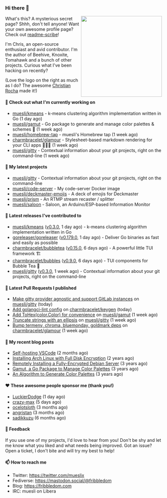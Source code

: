 ### Hi there 👋

<img align="right" src="https://raw.githubusercontent.com/muesli/muesli/master/assets/termenv.png" width="260">

What's this? A mysterious secret page? Shhh, don't tell anyone!
Want your own awesome profile page? Check out [readme-scribe](https://github.com/muesli/readme-scribe)!

I'm Chris, an open-source enthusiast and avid contributor. I'm the author of Beehive, Knoxite, Tomahawk and a bunch
of other projects. Curious what I've been hacking on recently?

(Love the logo on the right as much as I do? The awesome [Christian Rocha](https://github.com/meowgorithm/) made it!)

#### 👷 Check out what I'm currently working on

- [muesli/kmeans](https://github.com/muesli/kmeans) - k-means clustering algorithm implementation written in Go (1 day ago)
- [muesli/gamut](https://github.com/muesli/gamut) - Go package to generate and manage color palettes &amp; schemes 🎨 (1 week ago)
- [muesli/homebrew-tap](https://github.com/muesli/homebrew-tap) - muesli&#39;s Homebrew tap (1 week ago)
- [charmbracelet/glamour](https://github.com/charmbracelet/glamour) - Stylesheet-based markdown rendering for your CLI apps 💇🏻‍♀️ (1 week ago)
- [muesli/gitty](https://github.com/muesli/gitty) - Contextual information about your git projects, right on the command-line (1 week ago)

#### 🌱 My latest projects

- [muesli/gitty](https://github.com/muesli/gitty) - Contextual information about your git projects, right on the command-line
- [muesli/code-server](https://github.com/muesli/code-server) - My code-server Docker image
- [muesli/deckmaster-emojis](https://github.com/muesli/deckmaster-emojis) - A deck of emojis for Deckmaster
- [muesli/prism](https://github.com/muesli/prism) - An RTMP stream recaster / splitter
- [muesli/saloon](https://github.com/muesli/saloon) - Saloon, an Arduino/ESP-based Information Monitor

#### 🔭 Latest releases I've contributed to

- [muesli/kmeans](https://github.com/muesli/kmeans) ([v0.3.0](https://github.com/muesli/kmeans/releases/tag/v0.3.0), 1 day ago) - k-means clustering algorithm implementation written in Go
- [goreleaser/goreleaser](https://github.com/goreleaser/goreleaser) ([v0.179.0](https://github.com/goreleaser/goreleaser/releases/tag/v0.179.0), 1 day ago) - Deliver Go binaries as fast and easily as possible
- [charmbracelet/bubbletea](https://github.com/charmbracelet/bubbletea) ([v0.15.0](https://github.com/charmbracelet/bubbletea/releases/tag/v0.15.0), 6 days ago) - A powerful little TUI framework 🏗
- [charmbracelet/bubbles](https://github.com/charmbracelet/bubbles) ([v0.9.0](https://github.com/charmbracelet/bubbles/releases/tag/v0.9.0), 6 days ago) - TUI components for Bubble Tea 🍡
- [muesli/gitty](https://github.com/muesli/gitty) ([v0.3.0](https://github.com/muesli/gitty/releases/tag/v0.3.0), 1 week ago) - Contextual information about your git projects, right on the command-line

#### 🔨 Latest Pull Requests I published

- [Make gitty provider agnostic and support GitLab instances](https://github.com/muesli/gitty/pull/17) on [muesli/gitty](https://github.com/muesli/gitty) (today)
- [Add golangci-lint config](https://github.com/charmbracelet/keygen/pull/2) on [charmbracelet/keygen](https://github.com/charmbracelet/keygen) (today)
- [Add ToHex(color.Color) for convenience](https://github.com/muesli/gamut/pull/16) on [muesli/gamut](https://github.com/muesli/gamut) (1 week ago)
- [Truncate strings with an ellipsis](https://github.com/muesli/gitty/pull/11) on [muesli/gitty](https://github.com/muesli/gitty) (1 week ago)
- [Bump termenv, chroma, bluemonday, goldmark deps](https://github.com/charmbracelet/glamour/pull/120) on [charmbracelet/glamour](https://github.com/charmbracelet/glamour) (1 week ago)

#### 📜 My recent blog posts

- [Self-hosting VSCode](https://fribbledom.com/posts/selfhosting-vscode/) (2 months ago)
- [Installing Arch Linux with Full Disk Encryption](https://fribbledom.com/posts/encrypted-arch-install/) (2 years ago)
- [Remotely Installing a Fully-Encrypted Debian Server](https://fribbledom.com/posts/encrypted-remote-debian-install/) (3 years ago)
- [Gamut, a Go Package to Manage Color Palettes](https://fribbledom.com/posts/gamut-package-to-handle-color-palettes/) (3 years ago)
- [An Algorithm to Generate Color Palettes](https://fribbledom.com/posts/an-algorithm-to-generate-color-palettes/) (3 years ago)

#### ❤️ These awesome people sponsor me (thank you!)

- [LuckierDodge](https://github.com/LuckierDodge) (1 day ago)
- [crazy-max](https://github.com/crazy-max) (5 days ago)
- [ocelotsloth](https://github.com/ocelotsloth) (3 months ago)
- [angristan](https://github.com/angristan) (3 months ago)
- [sadikkuzu](https://github.com/sadikkuzu) (6 months ago)

#### 💬 Feedback

If you use one of my projects, I'd love to hear from you! Don't be shy and let me know what you liked
and what needs being improved. Got an issue? Open a ticket, I don't bite and will try my best to help!

#### 📫 How to reach me

- Twitter: https://twitter.com/mueslix
- Fediverse: https://mastodon.social/@fribbledom
- Blog: https://fribbledom.com
- IRC: muesli on Libera

